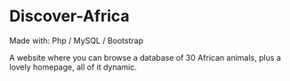 # Discover-Africa
Made with:
Php / MySQL / Bootstrap

A website where you can browse a database of 30 African animals, plus a lovely homepage, all of it dynamic.
